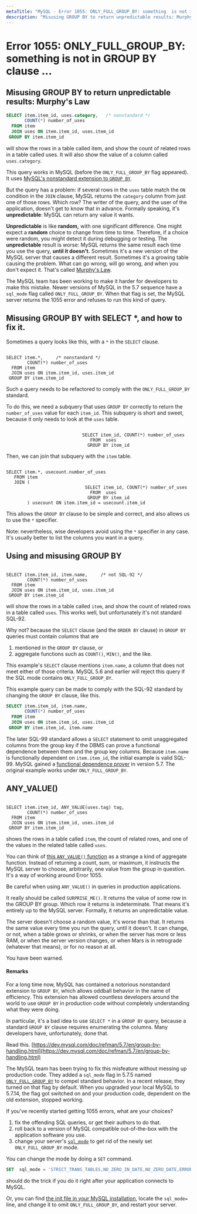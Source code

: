 ```yaml
---
metaTitle: "MySQL - Error 1055: ONLY_FULL_GROUP_BY: something  is not in GROUP BY clause ..."
description: "Misusing GROUP BY to return unpredictable results: Murphy's Law, Misusing GROUP BY with SELECT *, and how to fix it., Using and misusing GROUP BY, ANY_VALUE()"
---
```


# Error 1055: ONLY_FULL_GROUP_BY: something  is not in GROUP BY clause ...




## Misusing GROUP BY to return unpredictable results: Murphy's Law


```sql
SELECT item.item_id, uses.category,   /* nonstandard */ 
       COUNT(*) number_of_uses 
  FROM item 
  JOIN uses ON item.item_id, uses.item_id
 GROUP BY item.item_id

```

will show the rows in a table called item, and show the count of related rows in a table called uses. It will also show the value of a column called `uses.category`.

This query works in MySQL (before the `ONLY_FULL_GROUP_BY` flag appeared). It uses [MySQL's nonstandard extension to `GROUP BY`](https://dev.mysql.com/doc/refman/5.7/en/group-by-handling.html).

But the query has a problem:  if several rows in the `uses` table match the `ON` condition in the `JOIN` clause, MySQL returns the `category` column from just one of those rows. Which row? The writer of the query, and the user of the application, doesn't get to know that in advance. Formally speaking, it's **unpredictable**: MySQL can return any value it wants.

**Unpredictable** is like **random,** with one significant difference. One might expect a **random** choice to change from time to time.  Therefore, if a choice were random, you might detect it during debugging or testing.  The **unpredictable** result is worse: MySQL returns the same result each time you use the query, **until it doesn't.**  Sometimes it's a new version of the MySQL server that causes a different result. Sometimes it's a growing table causing the problem. What can go wrong, will go wrong, and when you don't expect it. That's called [Murphy's Law](https://en.wikipedia.org/wiki/Murphy%27s_law).

The MySQL team has been working to make it harder for developers to make this mistake. Newer versions of MySQL in the 5.7 sequence have a `sql_mode` flag called `ONLY_FULL_GROUP_BY`. When that flag is set, the MySQL server returns the 1055 error and refuses to run this kind of query.



## Misusing GROUP BY with SELECT *, and how to fix it.


Sometimes a query looks like this, with a `*` in the `SELECT` clause.

```

SELECT item.*,     /* nonstandard */ 
        COUNT(*) number_of_uses
  FROM item 
  JOIN uses ON item.item_id, uses.item_id
 GROUP BY item.item_id

```

Such a query needs to be refactored to comply with the `ONLY_FULL_GROUP_BY` standard.

To do this, we need a subquery that uses `GROUP BY` correctly to return the `number_of_uses` value for each `item_id`.  This subquery is short and sweet, because it only needs to look at the `uses` table.

```

                             SELECT item_id, COUNT(*) number_of_uses
                                FROM  uses 
                               GROUP BY item_id

```

Then, we can join that subquery with the `item` table.

```

SELECT item.*, usecount.number_of_uses
   FROM item
   JOIN (
                              SELECT item_id, COUNT(*) number_of_uses
                                FROM  uses 
                               GROUP BY item_id
        ) usecount ON item.item_id = usecount.item_id

```

This allows the `GROUP BY` clause to be simple and correct, and also allows us to use the `*` specifier.

Note: nevertheless, wise developers avoid using the `*` specifier in any case. It's usually better to list the columns you want in a query.



## Using and misusing GROUP BY


```

SELECT item.item_id, item.name,     /* not SQL-92 */ 
        COUNT(*) number_of_uses
  FROM item 
  JOIN uses ON item.item_id, uses.item_id
 GROUP BY item.item_id

```

will show the rows in a table called `item`, and show the count of related rows in a table called `uses`.  This works well, but unfortunately it's not standard SQL-92.

Why not? because the `SELECT` clause (and the `ORDER BY` clause) in `GROUP BY` queries must contain columns that are

1. mentioned in the `GROUP BY` clause, or
1. aggregate functions such as `COUNT()`, `MIN()`, and the like.

This example's `SELECT` clause mentions `item.name`, a column that does not meet either of those criteria. MySQL 5.6 and earlier will reject this query if the SQL mode contains `ONLY_FULL_GROUP_BY`.

This example query can be made to comply with the SQL-92 standard by changing the `GROUP BY` clause, like this.

```sql
SELECT item.item_id, item.name, 
       COUNT(*) number_of_uses
  FROM item 
  JOIN uses ON item.item_id, uses.item_id
 GROUP BY item.item_id, item.name

```

The later SQL-99 standard allows a `SELECT` statement to omit unaggregated columns from the group key if the DBMS can prove a functional dependence between them and the group key columns. Because `item.name` is functionally dependent on `item.item_id`, the initial example is valid SQL-99. MySQL gained a [functional dependence prover](https://dev.mysql.com/doc/refman/5.7/en/group-by-functional-dependence.html) in version 5.7. The original example works under `ONLY_FULL_GROUP_BY`.



## ANY_VALUE()


```

SELECT item.item_id, ANY_VALUE(uses.tag) tag,   
        COUNT(*) number_of_uses
  FROM item 
  JOIN uses ON item.item_id, uses.item_id
 GROUP BY item.item_id

```

shows the rows in a table called `item`, the count of related rows, and one of the values in the related table called `uses`.

You can think of [this `ANY_VALUE()` function](http://dev.mysql.com/doc/refman/5.7/en/miscellaneous-functions.html#function_any-value) as a strange a kind of aggregate function. Instead of returning a count, sum, or maximum, it instructs the MySQL server to choose, arbitrarily, one value from the group in question. It's a way of working around Error 1055.

Be careful when using `ANY_VALUE()` in queries in production applications.

It really should be called `SURPRISE_ME()`. It returns the value of some row in the GROUP BY group. Which row it returns is indeterminate. That means it's entirely up to the MySQL server. Formally, it returns an unpredictable value.

The server doesn't choose a random value, it's worse than that. It returns the same value every time you run the query, until it doesn't. It can change, or not, when a table grows or shrinks, or when the server has more or less RAM, or when the server version changes, or when Mars is in retrograde (whatever that means), or for no reason at all.

You have been warned.



#### Remarks


For a long time now, MySQL has contained a notorious nonstandard extension to `GROUP BY`, which allows oddball behavior in the name of efficiency. This extension has allowed countless developers around the world to use `GROUP BY` in production code without completely understanding what they were doing.

In particular, it's a bad idea to use `SELECT *` in a `GROUP BY` query, because a standard `GROUP BY` clause requires enumerating the columns. Many developers have, unfortunately, done that.

Read this. [https://dev.mysql.com/doc/refman/5.7/en/group-by-handling.html](https://dev.mysql.com/doc/refman/5.7/en/group-by-handling.html)

The MySQL team has been trying to fix this misfeature without messing up production code. They added a `sql_mode` flag in 5.7.5 named [`ONLY_FULL_GROUP_BY`](http://dev.mysql.com/doc/refman/5.7/en/sql-mode.html) to compel standard behavior.  In a recent release, they turned on that flag by default. When you upgraded your local MySQL to 5.7.14, the flag got switched on and your production code, dependent on the old extension, stopped working.

If you've recently started getting 1055 errors, what are your choices?

1. fix the offending SQL queries, or get their authors to do that.
1. roll back to a version of MySQL compatible out-of-the-box with the application software you use.
1. change your server's [`sql_mode`](http://dev.mysql.com/doc/refman/5.7/en/sql-mode.html) to get rid of the newly set `ONLY_FULL_GROUP_BY` mode.

You can change the mode by doing a `SET` command.

```sql
SET  sql_mode = 'STRICT_TRANS_TABLES,NO_ZERO_IN_DATE,NO_ZERO_DATE,ERROR_FOR_DIVISION_BY_ZERO,NO_AUTO_CREATE_USER,NO_ENGINE_SUBSTITUTION'

```

should do the trick if you do it right after your application connects to MySQL.

Or, you can find [the init file in your MySQL installation](http://dev.mysql.com/doc/refman/5.7/en/server-configuration-defaults.html), locate the `sql_mode=` line, and change it to omit `ONLY_FULL_GROUP_BY`, and restart your server.

